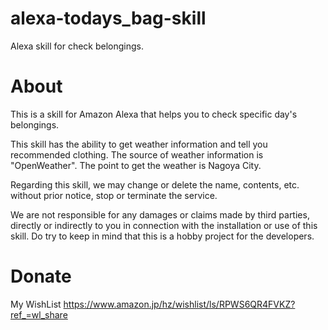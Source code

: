 # alexa-todays_bag-skill
Alexa skill for check belongings.

# About
This is a skill for Amazon Alexa that helps you to check specific day's belongings.

This skill has the ability to get weather information and tell you recommended clothing.
The source of weather information is "OpenWeather".
The point to get the weather is Nagoya City.

Regarding this skill, we may change or delete the name, contents, etc. without prior notice, stop or terminate the service.

We are not responsible for any damages or claims made by third parties, directly or indirectly to you in connection with the installation or use of this skill.
Do try to keep in mind that this is a hobby project for the developers.

# Donate
My WishList
https://www.amazon.jp/hz/wishlist/ls/RPWS6QR4FVKZ?ref_=wl_share

